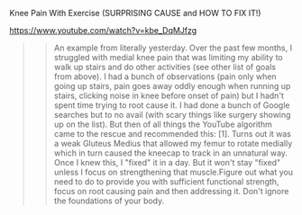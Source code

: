 Knee Pain With Exercise (SURPRISING CAUSE and HOW TO FIX IT!)  

https://www.youtube.com/watch?v=kbe_DqMJfzg  

>> An example from literally yesterday. Over the past few months, I struggled with medial knee pain that was limiting my ability to walk up stairs and do other activities (see other list of goals from above). I had a bunch of observations (pain only when going up stairs, pain goes away oddly enough when running up stairs, clicking noise in knee before onset of pain) but I hadn't spent time trying to root cause it. I had done a bunch of Google searches but to no avail (with scary things like surgery showing up on the list). But then of all things the YouTube algorithm came to the rescue and recommended this: [1]. Turns out it was a weak Gluteus Medius that allowed my femur to rotate medially which in turn caused the kneecap to track in an unnatural way. Once I knew this, I "fixed" it in a day. But it won't stay "fixed" unless I focus on strengthening that muscle.Figure out what you need to do to provide you with sufficient functional strength, focus on root causing pain and then addressing it. Don't ignore the foundations of your body.
